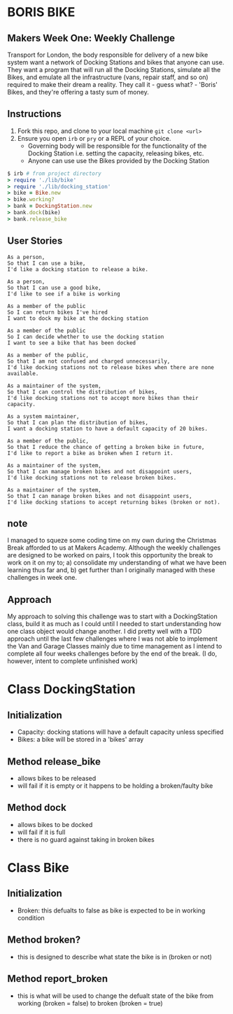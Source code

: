 BORIS BIKE
==========
Makers Week One: Weekly Challenge
---------------------------------

Transport for London, the body responsible for delivery of a new bike system want a network of Docking Stations and bikes that anyone can use. They want a program that will run all the Docking Stations, simulate all the Bikes, and emulate all the infrastructure (vans, repair staff, and so on) required to make their dream a reality. They call it - guess what? - 'Boris' Bikes, and they're offering a tasty sum of money.

Instructions
------------

1. Fork this repo, and clone to your local machine `git clone <url>`
2. Ensure you open `irb` or `pry` or a REPL of your choice.
   * Governing body will be responsible for the functionality of the Docking Station i.e. setting the capacity, releasing bikes, etc.
   * Anyone can use use the Bikes provided by the Docking Station

```ruby
$ irb # from project directory
> require './lib/bike'
> require './lib/docking_station'
> bike = Bike.new
> bike.working?
> bank = DockingStation.new
> bank.dock(bike)
> bank.release_bike
```
User Stories
------------
```
As a person,
So that I can use a bike,
I'd like a docking station to release a bike.

As a person,
So that I can use a good bike,
I'd like to see if a bike is working

As a member of the public
So I can return bikes I've hired
I want to dock my bike at the docking station

As a member of the public
So I can decide whether to use the docking station
I want to see a bike that has been docked

As a member of the public,
So that I am not confused and charged unnecessarily,
I'd like docking stations not to release bikes when there are none available.

As a maintainer of the system,
So that I can control the distribution of bikes,
I'd like docking stations not to accept more bikes than their capacity.

As a system maintainer,
So that I can plan the distribution of bikes,
I want a docking station to have a default capacity of 20 bikes.

As a member of the public,
So that I reduce the chance of getting a broken bike in future,
I'd like to report a bike as broken when I return it.

As a maintainer of the system,
So that I can manage broken bikes and not disappoint users,
I'd like docking stations not to release broken bikes.

As a maintainer of the system,
So that I can manage broken bikes and not disappoint users,
I'd like docking stations to accept returning bikes (broken or not).
```

note
----
I managed to squeze some coding time on my own during the Christmas Break afforded to us at Makers Academy. Although the weekly challenges are designed to be worked on pairs, I took this opportunity the break to work on it on my to;
  a)  consolidate my understanding of what we have been learning thus far and,
  b)  get further than I originally managed with these challenges in week one.

Approach
--------
My approach to solving this challenge was to start with a DockingStation class, build it as much as I could until I needed to start understanding how one class object would change another. I did pretty well with a TDD approach until the last few challenges where I was not able to implement the Van and Garage Classes mainly due to time management as I intend to complete all four weeks challenges before by the end of the break. (I do, however, intent to complete unfinished work)

Class DockingStation
====================
Initialization
--------------
* Capacity: docking stations will have a default capacity unless specified
* Bikes: a bike will be stored in a 'bikes' array 

Method release_bike
-------------------
* allows bikes to be released
* will fail if it is empty or it happens to be holding a broken/faulty bike

Method dock
-----------
* allows bikes to be docked
* will fail if it is full
* there is no guard against taking in broken bikes

Class Bike
==========
Initialization
--------------
* Broken: this defualts to false as bike is expected to be in working condition

Method broken?
--------------
* this is designed to describe what state the bike is in (broken or not)

Method report_broken
--------------------
* this is what will be used to change the defualt state of the bike from working (broken = false) to broken (broken = true)